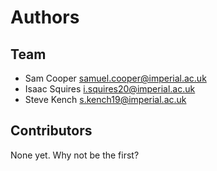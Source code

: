 # Authors

## Team

-   Sam Cooper <samuel.cooper@imperial.ac.uk>
-   Isaac Squires <i.squires20@imperial.ac.uk>
-   Steve Kench <s.kench19@imperial.ac.uk>

## Contributors

None yet. Why not be the first?
